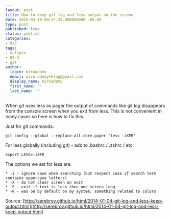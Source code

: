 ```yaml
---
layout: post
title: How to keep git log and less output on the screen
date: 2015-03-10 00:57:35.000000000 -05:00
type: post
published: true
status: publish
categories:
- Mac
tags:
- eclipse
- OS-X
- git
author:
  login: miroadamy
  email: miro.adamy+blog@gmail.com
  display_name: miroadamy
  first_name: ''
  last_name: ''
---
```


When git uses less as pager the output of commands like git log disappears from the console screen when you exit from less. This is not convenient in many cases so here is how to fix this.

Just for git commands:

```
git config --global --replace-all core.pager "less -iXFR"
```

For less globally (including git) - add to .bashrc / .zshrc / etc:

```
export LESS=-iXFR
```


The options we set for less are:
```
* -i - ignore case when searching (but respect case if search term contains uppercase letters)
* -X - do not clear screen on exit
* -F - exit if text is less then one screen long
* -R - was on by default on my system, something related to colors
```

Source: [http://serebrov.github.io/html/2014-01-04-git-log-and-less-keep-output.html](http://serebrov.github.io/html/2014-01-04-git-log-and-less-keep-output.html)


